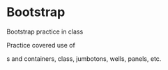 # Bootstrap
Bootstrap practice in class

Practice covered use of <div>s and containers, class, jumbotons, wells, panels, etc.
